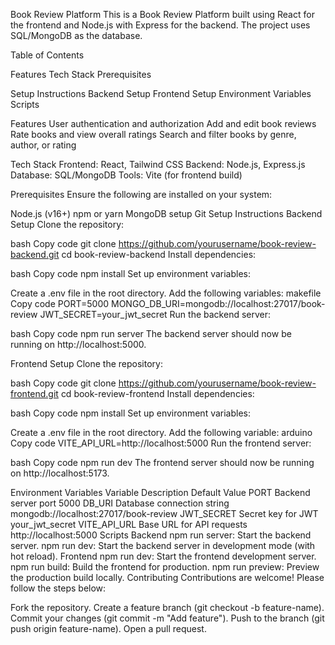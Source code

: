 Book Review Platform
This is a Book Review Platform built using React for the frontend and Node.js with Express for the backend. The project uses SQL/MongoDB as the database.

Table of Contents

Features
Tech Stack
Prerequisites


Setup Instructions
Backend Setup
Frontend Setup
Environment Variables
Scripts

Features
User authentication and authorization
Add and edit book reviews
Rate books and view overall ratings
Search and filter books by genre, author, or rating

Tech Stack
Frontend: React, Tailwind CSS
Backend: Node.js, Express.js
Database: SQL/MongoDB
Tools: Vite (for frontend build)


Prerequisites
Ensure the following are installed on your system:

Node.js (v16+)
npm or yarn
MongoDB setup
Git
Setup Instructions
Backend Setup
Clone the repository:

bash
Copy code
git clone https://github.com/yourusername/book-review-backend.git
cd book-review-backend
Install dependencies:

bash
Copy code
npm install
Set up environment variables:

Create a .env file in the root directory.
Add the following variables:
makefile
Copy code
PORT=5000
MONGO_DB_URI=mongodb://localhost:27017/book-review
JWT_SECRET=your_jwt_secret
Run the backend server:

bash
Copy code
npm run server
The backend server should now be running on http://localhost:5000.

Frontend Setup
Clone the repository:

bash
Copy code
git clone https://github.com/yourusername/book-review-frontend.git
cd book-review-frontend
Install dependencies:

bash
Copy code
npm install
Set up environment variables:

Create a .env file in the root directory.
Add the following variable:
arduino
Copy code
VITE_API_URL=http://localhost:5000
Run the frontend server:

bash
Copy code
npm run dev
The frontend server should now be running on http://localhost:5173.

Environment Variables
Variable	Description	Default Value
PORT	Backend server port	5000
DB_URI	Database connection string	mongodb://localhost:27017/book-review
JWT_SECRET	Secret key for JWT	your_jwt_secret
VITE_API_URL	Base URL for API requests	http://localhost:5000
Scripts
Backend
npm run server: Start the backend server.
npm run dev: Start the backend server in development mode (with hot reload).
Frontend
npm run dev: Start the frontend development server.
npm run build: Build the frontend for production.
npm run preview: Preview the production build locally.
Contributing
Contributions are welcome! Please follow the steps below:

Fork the repository.
Create a feature branch (git checkout -b feature-name).
Commit your changes (git commit -m "Add feature").
Push to the branch (git push origin feature-name).
Open a pull request.

